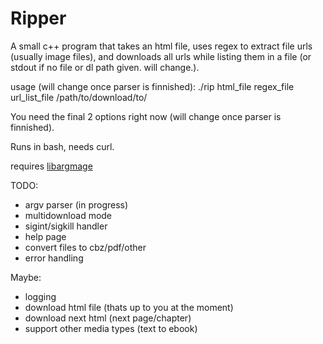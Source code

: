 # Ripper
A small c++ program that takes an html file, uses regex to extract file urls (usually image files), and downloads all urls while listing them in a file (or stdout if no file or dl path given. will change.).

usage (will change once parser is finnished):
./rip html_file regex_file url_list_file /path/to/download/to/

You need the final 2 options right now (will change once parser is finnished).

Runs in bash, needs curl.

requires [libargmage](https://github.com/bin4rym4ge/libargmage)

TODO:
 - argv parser (in progress)
 - multidownload mode
 - sigint/sigkill handler
 - help page
 - convert files to cbz/pdf/other
 - error handling

Maybe:
 - logging
 - download html file (thats up to you at the moment)
 - download next html (next page/chapter)
 - support other media types (text to ebook)
